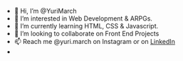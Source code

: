 - 👋 Hi, I’m @YuriMarch
- 👀 I’m interested in Web Development & ARPGs.
- 🌱 I’m currently learning HTML, CSS & Javascript.
- 💞️ I’m looking to collaborate on Front End Projects
- 📫 Reach me @yuri.march on Instagram or on [LinkedIn](https://www.linkedin.com/in/yuri-march/)
- 

<!---
YuriMarch/YuriMarch is a ✨ special ✨ repository because its `README.md` (this file) appears on your GitHub profile.
You can click the Preview link to take a look at your changes.
--->
